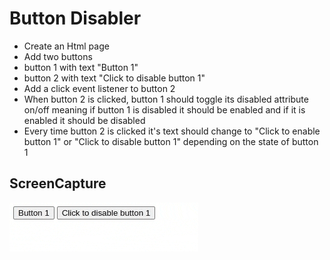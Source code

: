 
# Button Disabler

- Create an Html page
- Add two buttons
- button 1 with text "Button 1"
- button 2 with text "Click to disable button 1"
- Add a click event listener to button 2
- When button 2 is clicked, button 1 should toggle its disabled attribute on/off meaning if button 1 is disabled it should be enabled and if it is enabled it should be disabled
- Every time button 2 is clicked it's text should change to "Click to enable button 1" or "Click to disable button 1" depending on the state of button 1

## ScreenCapture

![Button Disabler](./capture.gif)